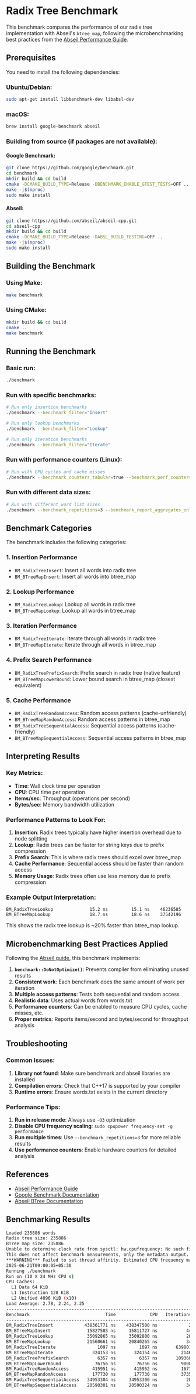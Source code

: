 # Radix Tree Benchmark

This benchmark compares the performance of our radix tree implementation with Abseil's `btree_map`, following the microbenchmarking best practices from the [Abseil Performance Guide](https://abseil.io/fast/75).

## Prerequisites

You need to install the following dependencies:

### Ubuntu/Debian:
```bash
sudo apt-get install libbenchmark-dev libabsl-dev
```

### macOS:
```bash
brew install google-benchmark abseil
```

### Building from source (if packages are not available):

#### Google Benchmark:
```bash
git clone https://github.com/google/benchmark.git
cd benchmark
mkdir build && cd build
cmake -DCMAKE_BUILD_TYPE=Release -DBENCHMARK_ENABLE_GTEST_TESTS=OFF ..
make -j$(nproc)
sudo make install
```

#### Abseil:
```bash
git clone https://github.com/abseil/abseil-cpp.git
cd abseil-cpp
mkdir build && cd build
cmake -DCMAKE_BUILD_TYPE=Release -DABSL_BUILD_TESTING=OFF ..
make -j$(nproc)
sudo make install
```

## Building the Benchmark

### Using Make:
```bash
make benchmark
```

### Using CMake:
```bash
mkdir build && cd build
cmake ..
make benchmark
```

## Running the Benchmark

### Basic run:
```bash
./benchmark
```

### Run with specific benchmarks:
```bash
# Run only insertion benchmarks
./benchmark --benchmark_filter="Insert"

# Run only lookup benchmarks
./benchmark --benchmark_filter="Lookup"

# Run only iteration benchmarks
./benchmark --benchmark_filter="Iterate"
```

### Run with performance counters (Linux):
```bash
# Run with CPU cycles and cache misses
./benchmark --benchmark_counters_tabular=true --benchmark_perf_counters=cycles,cache-misses
```

### Run with different data sizes:
```bash
# Run with different word list sizes
./benchmark --benchmark_repetitions=3 --benchmark_report_aggregates_only=true
```

## Benchmark Categories

The benchmark includes the following categories:

### 1. **Insertion Performance**
- `BM_RadixTreeInsert`: Insert all words into radix tree
- `BM_BTreeMapInsert`: Insert all words into btree_map

### 2. **Lookup Performance**
- `BM_RadixTreeLookup`: Lookup all words in radix tree
- `BM_BTreeMapLookup`: Lookup all words in btree_map

### 3. **Iteration Performance**
- `BM_RadixTreeIterate`: Iterate through all words in radix tree
- `BM_BTreeMapIterate`: Iterate through all words in btree_map

### 4. **Prefix Search Performance**
- `BM_RadixTreePrefixSearch`: Prefix search in radix tree (native feature)
- `BM_BTreeMapLowerBound`: Lower bound search in btree_map (closest equivalent)

### 5. **Cache Performance**
- `BM_RadixTreeRandomAccess`: Random access patterns (cache-unfriendly)
- `BM_BTreeMapRandomAccess`: Random access patterns in btree_map
- `BM_RadixTreeSequentialAccess`: Sequential access patterns (cache-friendly)
- `BM_BTreeMapSequentialAccess`: Sequential access patterns in btree_map

## Interpreting Results

### Key Metrics:
- **Time**: Wall clock time per operation
- **CPU**: CPU time per operation
- **Items/sec**: Throughput (operations per second)
- **Bytes/sec**: Memory bandwidth utilization

### Performance Patterns to Look For:

1. **Insertion**: Radix trees typically have higher insertion overhead due to node splitting
2. **Lookup**: Radix trees can be faster for string keys due to prefix compression
3. **Prefix Search**: This is where radix trees should excel over btree_map
4. **Cache Performance**: Sequential access should be faster than random access
5. **Memory Usage**: Radix trees often use less memory due to prefix compression

### Example Output Interpretation:
```
BM_RadixTreeLookup              15.2 ns         15.1 ns    46236585
BM_BTreeMapLookup               18.7 ns         18.6 ns    37542196
```
This shows the radix tree lookup is ~20% faster than btree_map lookup.

## Microbenchmarking Best Practices Applied

Following the [Abseil guide](https://abseil.io/fast/75), this benchmark implements:

1. **`benchmark::DoNotOptimize()`**: Prevents compiler from eliminating unused results
2. **Consistent work**: Each benchmark does the same amount of work per iteration
3. **Multiple access patterns**: Tests both sequential and random access
4. **Realistic data**: Uses actual words from words.txt
5. **Performance counters**: Can be enabled to measure CPU cycles, cache misses, etc.
6. **Proper metrics**: Reports items/second and bytes/second for throughput analysis

## Troubleshooting

### Common Issues:

1. **Library not found**: Make sure benchmark and abseil libraries are installed
2. **Compilation errors**: Check that C++17 is supported by your compiler
3. **Runtime errors**: Ensure words.txt exists in the current directory

### Performance Tips:

1. **Run in release mode**: Always use `-O3` optimization
2. **Disable CPU frequency scaling**: `sudo cpupower frequency-set -g performance`
3. **Run multiple times**: Use `--benchmark_repetitions=3` for more reliable results
4. **Use performance counters**: Enable hardware counters for detailed analysis

## References

- [Abseil Performance Guide](https://abseil.io/fast/75)
- [Google Benchmark Documentation](https://github.com/google/benchmark/blob/main/docs/user_guide.md)
- [Abseil BTree Documentation](https://abseil.io/docs/cpp/guides/container#btree) 


## Benchmarking Results

```bash
Loaded 235886 words
Radix tree size: 235886
BTree map size: 235886
Unable to determine clock rate from sysctl: hw.cpufrequency: No such file or directory
This does not affect benchmark measurements, only the metadata output.
***WARNING*** Failed to set thread affinity. Estimated CPU frequency may be incorrect.
2025-06-21T09:00:05+05:30
Running ./benchmark
Run on (10 X 24 MHz CPU s)
CPU Caches:
  L1 Data 64 KiB
  L1 Instruction 128 KiB
  L2 Unified 4096 KiB (x10)
Load Average: 2.78, 2.24, 2.25
---------------------------------------------------------------------------------------
Benchmark                             Time             CPU   Iterations UserCounters...
---------------------------------------------------------------------------------------
BM_RadixTreeInsert            438361771 ns    438347500 ns            2 bytes_per_second=24.6334Mi/s items_per_second=538.126k/s
BM_BTreeMapInsert              15827585 ns     15811727 ns           44 bytes_per_second=682.911Mi/s items_per_second=14.9184M/s
BM_RadixTreeLookup             35092865 ns     35092800 ns           20 bytes_per_second=153.849Mi/s items_per_second=6.72178M/s
BM_BTreeMapLookup              21560661 ns     20840265 ns           34 bytes_per_second=259.066Mi/s items_per_second=11.3188M/s
BM_RadixTreeIterate                1097 ns         1097 ns       639801 bytes_per_second=9.38517Ti/s items_per_second=214.981G/s
BM_BTreeMapIterate               324153 ns       324154 ns         2146 bytes_per_second=32.5306Gi/s items_per_second=727.698M/s
BM_RadixTreePrefixSearch           6357 ns         6357 ns       109368 bytes_per_second=21.602Mi/s items_per_second=943.804k/s
BM_BTreeMapLowerBound             76756 ns        76756 ns         9000 bytes_per_second=1.78917Mi/s items_per_second=78.1701k/s
BM_RadixTreeRandomAccess         415951 ns       415952 ns         1677 bytes_per_second=55.0261Mi/s items_per_second=2.40413M/s
BM_BTreeMapRandomAccess          177730 ns       177730 ns         3735 bytes_per_second=128.78Mi/s items_per_second=5.6265M/s
BM_RadixTreeSequentialAccess   34953304 ns     34953300 ns           20 bytes_per_second=154.463Mi/s items_per_second=6.7486M/s
BM_BTreeMapSequentialAccess    20590301 ns     20590324 ns           34 bytes_per_second=262.211Mi/s items_per_second=11.4562M/s
```